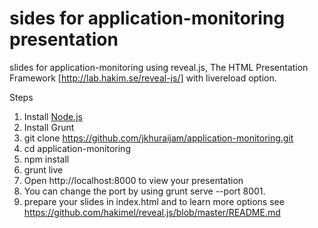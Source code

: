 sides for application-monitoring presentation
=================

slides for application-monitoring using reveal.js, The HTML Presentation Framework 
[http://lab.hakim.se/reveal-js/] with livereload option.

Steps

1. Install <a href="nodejs.org">Node.js</a> 
2. Install Grunt
3. git clone https://github.com/jkhuraijam/application-monitoring.git
4. cd application-monitoring 
5. npm install
6. grunt live
7. Open http://localhost:8000 to view your presentation
8. You can change the port by using grunt serve --port 8001.
9. prepare your slides in index.html and to learn more options see https://github.com/hakimel/reveal.js/blob/master/README.md
